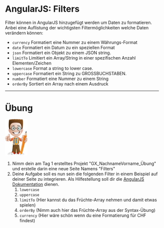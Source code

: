 # AngularJS: Filters

Filter können in AngularJS hinzugefügt werden um Daten zu formatieren. Anbei eine Auflistung der wichtigsten Filtermöglichkeiten welche Daten verändern können:

* `currency` Formatiert eine Nummer zu einem Währungs-Format
* `date` Formatiert ein Datum zu ein speziellen Format
* `json` Formatiert ein Objekt zu einem JSON string.
* `limitTo` Limitiert ein Array/String in einer spezifischen Anzahl Elementen/Zeichen
* `lowercase` Format a string to lower case.
* `uppercase` Formatiert ein String zu GROSSBUCHSTABEN.
* `number` Formatiert eine Nummer zu einem String
* `orderBy` Sortiert ein Array nach einem Ausdruck 

---

# Übung

![](/_allgemein/ralph_uebung.png)

1. Nimm dein am Tag 1 erstelltes  Projekt "GX\_NachnameVorname\_Übung" und erstelle darin eine neue Seite Namens "Filters" 
2. Deine Aufgabe soll es nun sein die folgenden Filter in einem Beispiel auf deiner Seite zu integrieren. Als Hilfestellung soll dir die [AngularJS Dokumentation](https://angular.io/guide/pipes) dienen.
   1. `lowercase`
   2. `uppercase`
   3. `limitTo` \(Hier kannst du das Früchte-Array nehmen und damit etwas spielen\)
   4. `orderBy` \(Nimm auch hier das Früchte-Array aus der Syntax-Übung\)
   5. `currency` \(Hier wäre schön wenn du eine Formatierung für CHF findest\)

   




